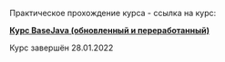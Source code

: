 Практическое прохождение курса - ссылка на курс:

**[Курс BaseJava (обновленный и переработанный)](http://javaops.ru/reg/basejava)**

Курс завершён 28.01.2022
